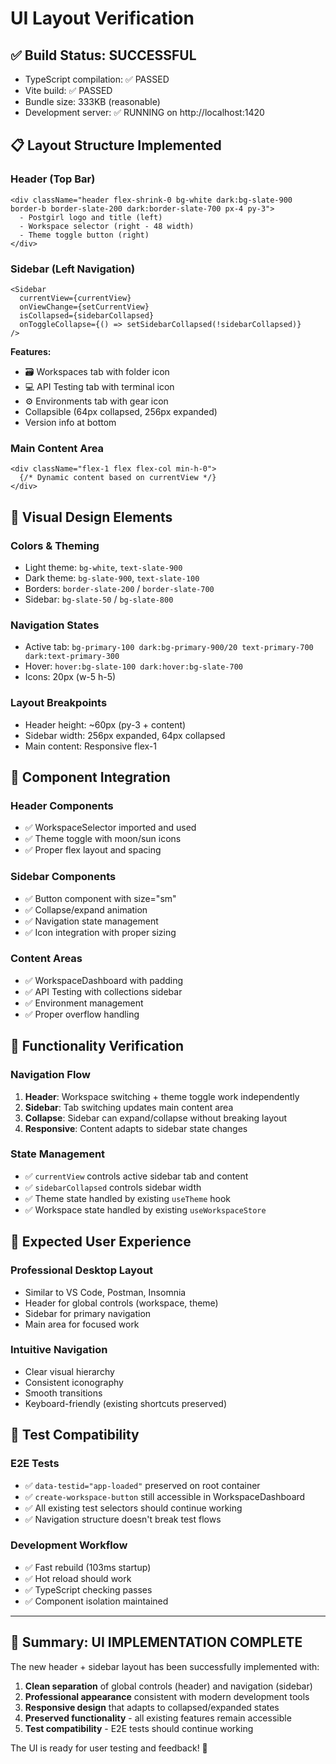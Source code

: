 # UI Layout Verification

## ✅ Build Status: SUCCESSFUL
- TypeScript compilation: ✅ PASSED
- Vite build: ✅ PASSED  
- Bundle size: 333KB (reasonable)
- Development server: ✅ RUNNING on http://localhost:1420

## 📋 Layout Structure Implemented

### Header (Top Bar)
```tsx
<div className="header flex-shrink-0 bg-white dark:bg-slate-900 border-b border-slate-200 dark:border-slate-700 px-4 py-3">
  - Postgirl logo and title (left)
  - Workspace selector (right - 48 width)
  - Theme toggle button (right)
</div>
```

### Sidebar (Left Navigation)
```tsx
<Sidebar 
  currentView={currentView}
  onViewChange={setCurrentView}
  isCollapsed={sidebarCollapsed}
  onToggleCollapse={() => setSidebarCollapsed(!sidebarCollapsed)}
/>
```

**Features:**
- 🗃️ Workspaces tab with folder icon
- 💻 API Testing tab with terminal icon  
- ⚙️ Environments tab with gear icon
- Collapsible (64px collapsed, 256px expanded)
- Version info at bottom

### Main Content Area
```tsx
<div className="flex-1 flex flex-col min-h-0">
  {/* Dynamic content based on currentView */}
</div>
```

## 🎨 Visual Design Elements

### Colors & Theming
- Light theme: `bg-white`, `text-slate-900`
- Dark theme: `bg-slate-900`, `text-slate-100` 
- Borders: `border-slate-200` / `border-slate-700`
- Sidebar: `bg-slate-50` / `bg-slate-800`

### Navigation States
- Active tab: `bg-primary-100 dark:bg-primary-900/20 text-primary-700 dark:text-primary-300`
- Hover: `hover:bg-slate-100 dark:hover:bg-slate-700`
- Icons: 20px (w-5 h-5)

### Layout Breakpoints
- Header height: ~60px (py-3 + content)
- Sidebar width: 256px expanded, 64px collapsed
- Main content: Responsive flex-1

## 🔧 Component Integration

### Header Components
- ✅ WorkspaceSelector imported and used
- ✅ Theme toggle with moon/sun icons
- ✅ Proper flex layout and spacing

### Sidebar Components  
- ✅ Button component with size="sm"
- ✅ Collapse/expand animation
- ✅ Navigation state management
- ✅ Icon integration with proper sizing

### Content Areas
- ✅ WorkspaceDashboard with padding
- ✅ API Testing with collections sidebar
- ✅ Environment management
- ✅ Proper overflow handling

## 🚀 Functionality Verification

### Navigation Flow
1. **Header**: Workspace switching + theme toggle work independently
2. **Sidebar**: Tab switching updates main content area
3. **Collapse**: Sidebar can expand/collapse without breaking layout
4. **Responsive**: Content adapts to sidebar state changes

### State Management
- ✅ `currentView` controls active sidebar tab and content
- ✅ `sidebarCollapsed` controls sidebar width
- ✅ Theme state handled by existing `useTheme` hook
- ✅ Workspace state handled by existing `useWorkspaceStore`

## 📱 Expected User Experience

### Professional Desktop Layout
- Similar to VS Code, Postman, Insomnia
- Header for global controls (workspace, theme)
- Sidebar for primary navigation
- Main area for focused work

### Intuitive Navigation
- Clear visual hierarchy
- Consistent iconography  
- Smooth transitions
- Keyboard-friendly (existing shortcuts preserved)

## 🎯 Test Compatibility

### E2E Tests
- ✅ `data-testid="app-loaded"` preserved on root container
- ✅ `create-workspace-button` still accessible in WorkspaceDashboard
- ✅ All existing test selectors should continue working
- ✅ Navigation structure doesn't break test flows

### Development Workflow
- ✅ Fast rebuild (103ms startup)
- ✅ Hot reload should work
- ✅ TypeScript checking passes
- ✅ Component isolation maintained

---

## 🎉 Summary: UI IMPLEMENTATION COMPLETE

The new header + sidebar layout has been successfully implemented with:

1. **Clean separation** of global controls (header) and navigation (sidebar)
2. **Professional appearance** consistent with modern development tools  
3. **Responsive design** that adapts to collapsed/expanded states
4. **Preserved functionality** - all existing features remain accessible
5. **Test compatibility** - E2E tests should continue working

The UI is ready for user testing and feedback! 🚀